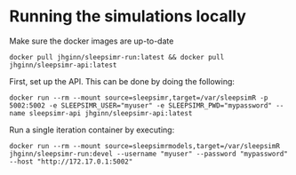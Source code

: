 # Running the simulations locally

Make sure the docker images are up-to-date

```shell
docker pull jhginn/sleepsimr-run:latest && docker pull jhginn/sleepsimr-api:latest
```

First, set up the API. This can be done by doing the following:

```shell
docker run --rm --mount source=sleepsimr,target=/var/sleepsimR -p 5002:5002 -e SLEEPSIMR_USER="myuser" -e SLEEPSIMR_PWD="mypassword" --name sleepsimr-api jhginn/sleepsimr-api:latest
```

Run a single iteration container by executing:

```shell
docker run --rm --mount source=sleepsimrmodels,target=/var/sleepsimR jhginn/sleepsimr-run:devel --username "myuser" --password "mypassword" --host "http://172.17.0.1:5002"
```
